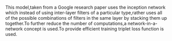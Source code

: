 This model,taken from a Google research paper uses the inception network which instead of using inter-layer filters of a particular type,rather uses all of the possible combinations of filters in the same layer by stacking them up together.To further reduce the number of
computations,a network-in-a-network concept is used.To provide efficient training triplet loss function is used.
